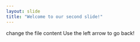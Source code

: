 ```yaml
---
layout: slide
title: "Welcome to our second slide!"
---
```

change the file content
Use the left arrow to go back!
